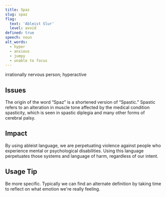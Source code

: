 ```yaml
---
title: Spaz
slug: spaz
flag:
  text: 'Ableist Slur'
  level: avoid
defined: true
speech: noun
alt_words:
  - hyper
  - anxious
  - jumpy
  - unable to focus
---
```


irrationally nervous person; hyperactive

## Issues

The origin of the word “Spaz” is a shortened version of “Spastic.” Spastic refers to an alteration in muscle tone affected by the medical condition spasticity, which is seen in spastic diplegia and many other forms of cerebral palsy.

## Impact

By using ableist language, we are perpetuating violence against people who experience mental or psychological disabilities. Using this language perpetuates those systems and language of harm, regardless of our intent.

## Usage Tip

Be more specific. Typically we can find an alternate definition by taking time to reflect on what emotion we're really feeling.
